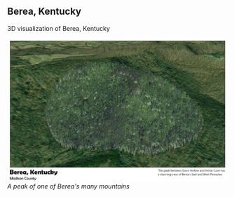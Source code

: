 ## Berea, Kentucky

3D visualization of Berea, Kentucky

![A peak of one of Berea's many mountains](3d-map-Layout.jpg)     
*A peak of one of Berea's many mountains*